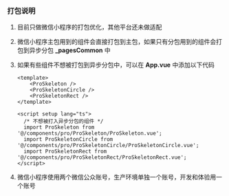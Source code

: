### 打包说明
1. 目前只做微信小程序的打包优化，其他平台还未做适配
2. 微信小程序主包用到的组件会直接打包到主包，如果只有分包用到的组件会打包到异步分包 **_pagesCommon** 中
3. 如果有些组件不想被打包到异步分包中，可以在 **App.vue** 中添加以下代码

    ```vue
    <template>
        <ProSkeleton />
        <ProSkeletonCircle />
        <ProSkeletonRect />
    </template>
   
    <script setup lang="ts">
      /* 不想被打入异步分包的组件 */
      import ProSkeleton from '@/components/pro/ProSkeleton/ProSkeleton.vue';
      import ProSkeletonCircle from '@/components/pro/ProSkeletonCircle/ProSkeletonCircle.vue';
      import ProSkeletonRect from '@/components/pro/ProSkeletonRect/ProSkeletonRect.vue';
    </script>
    ```

4. 微信小程序使用两个微信公众账号，生产环境单独一个账号，开发和体验用一个账号
